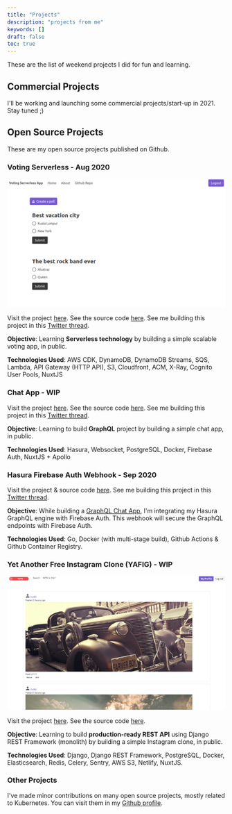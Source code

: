 ```yaml
---
title: "Projects"
description: "projects from me"
keywords: []
draft: false
toc: true
---
```


These are the list of weekend projects I did for fun and learning.

## Commercial Projects

I'll be working and launching some commercial projects/start-up in 2021. Stay tuned ;)

## Open Source Projects

These are my open source projects published on Github.

### Voting Serverless - Aug 2020

![voting serverless](voting-serverless.png)

Visit the project [here](https://vote.fadhil-blog.dev). See the source code [here](https://github.com/sdil/voting-serverless-cdk). See me building this project in this [Twitter thread](https://twitter.com/sdil/status/1284816892301959168).

**Objective**: Learning **Serverless technology** by building a simple scalable voting app, in public.

**Technologies Used**: AWS CDK, DynamoDB, DynamoDB Streams, SQS, Lambda, API Gateway (HTTP API), S3, Cloudfront, ACM, X-Ray, Cognito User Pools, NuxtJS

### Chat App - WIP

Visit the project [here](https://chat.fadhil-blog.dev). See the source code [here](https://github.com/sdil/graphql-chat). See me building this project in this [Twitter thread](https://twitter.com/sdil/status/1306045334414479360).

**Objective**: Learning to build **GraphQL** project by building a simple chat app, in public.

**Technologies Used**: Hasura, Websocket, PostgreSQL, Docker, Firebase Auth, NuxtJS + Apollo

### Hasura Firebase Auth Webhook - Sep 2020

Visit the project & source code [here](https://github.com/sdil/hasura-firebase-auth-webhook). See me building this project in this [Twitter thread](https://twitter.com/sdil/status/1309432290930380801).

**Objective**: While building a [GraphQL Chat App](#chat-app---wip), I'm integrating my Hasura GraphQL engine with Firebase Auth. This webhook will secure the GraphQL endpoints with Firebase Auth.

**Technologies Used**: Go, Docker (with multi-stage build), Github Actions & Github Container Registry.

### Yet Another Free Instagram Clone (YAFIG) - WIP

![YAFIG](yafig.png)

Visit the project [here](https://yafig.netlify.app). See the source code [here](https://github.com/yafig/api-server-monolith).

**Objective**: Learning to build **production-ready REST API** using Django REST Framework (monolith) by building a simple Instagram clone, in public.

**Technologies Used**: Django, Django REST Framework, PostgreSQL, Docker, Elasticsearch, Redis, Celery, Sentry, AWS S3, Netlify, NuxtJS.

### Other Projects

I've made minor contributions on many open source projects, mostly related to Kubernetes. You can visit them in my [Github profile](https://github.com/sdil?tab=repositories).
